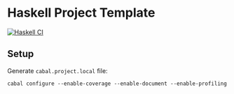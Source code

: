 # Haskell Project Template

[![Haskell CI](https://github.com/etoal83/cabal-project-template/actions/workflows/haskell.yml/badge.svg)](https://github.com/etoal83/cabal-project-template/actions/workflows/haskell.yml)

## Setup

Generate `cabal.project.local` file:

```
cabal configure --enable-coverage --enable-document --enable-profiling
```
